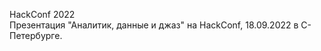 HackConf 2022     
Презентация "Аналитик, данные и джаз" на HackConf, 18.09.2022 в С-Петербурге.     
